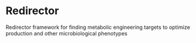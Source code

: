Redirector
==========

Redirector framework for finding metabolic engineering targets to optimize production and other microbiological phenotypes